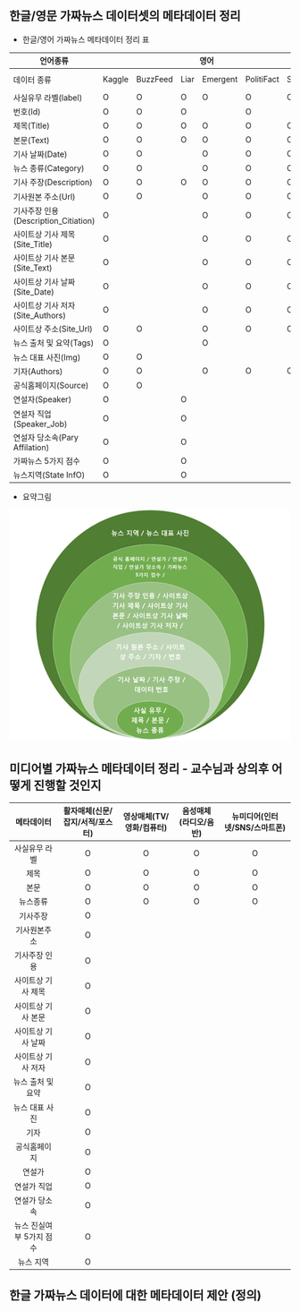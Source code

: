 ## 한글/영문 가짜뉴스 데이터셋의 메타데이터 정리

* 한글/영어 가짜뉴스 메타데이터 정리 표

<table>
       <thead>
           <tr>
               <th>언어종류</th>
               <th colspan=6>영어</th>         
               <th>한글</th>               
           </tr>
       </thead>
       <tbody>
           <tr>
               <td>데이터 종류</td>
               <td>Kaggle</td>
             <td>BuzzFeed</td>
             <td>Liar</td>
             <td>Emergent</td>
             <td>PolitiFact</td>
             <td>Snope</td>    
             <td>SNU FactCheck</td>
          </tr>
         <tr>
               <td>사실유무 라벨(label)</td>
               <td>O</td>
             <td>O</td>
             <td>O</td>
             <td>O</td>
             <td>O</td>
             <td>O</td>    
             <td>O</td>
          </tr>
         <tr>
               <td>번호(Id)</td>
                 <td>O</td>
             <td>O</td>
             <td>O</td>
             <td></td>
             <td>O</td>    
             <td></td>  
             <td>O</td>           
          </tr>
         <tr>
               <td>제목(Title)</td>
                <td>O</td>
             <td>O</td>
             <td>O</td>
             <td>O</td>
             <td>O</td>
             <td>O</td>    
             <td>O</td>
          </tr>
         <tr>
               <td>본문(Text)</td>
                 <td>O</td>
             <td>O</td>
             <td>O</td>
             <td>O</td>
             <td>O</td>
             <td>O</td>    
             <td>O</td>
          </tr>
         <tr>
           <td>기사 날짜(Date)</td>
           <td>O</td>
           <td>O</td>
           <td></td>
           <td>O</td>
           <td>O</td>  
           <td>O</td>
           <td>O</td>
          </tr>
         <tr>
           <td>뉴스 종류(Category)</td>
           <td>O</td>
           <td>O</td>
           <td></td>
           <td>O</td>
           <td>O</td>  
           <td>O</td>
           <td></td>
          </tr>
         <tr>
           <td>기사 주장(Description)</td>
           <td>O</td>
           <td>O</td>
           <td>O</td>
           <td>O</td>
           <td>O</td>  
           <td>O</td>
           <td></td>
          </tr>
          </tr>
         <tr>
             <td>기사원본 주소(Url)</td>
           <td>O</td>
           <td>O</td>
           <td></td>
           <td>O</td>
           <td>O</td>  
           <td>O</td>
           <td></td>        
          </tr>
         <tr>
          <td>기사주장 인용(Description_Citiation)</td>
           <td>O</td>
           <td></td>
           <td></td>
           <td>O</td>
           <td>O</td>  
           <td>O</td>
           <td></td>        
          </tr>
          <tr>
             <td>사이트상 기사 제목(Site_Title)</td>
             <td>O</td>
             <td></td>
             <td></td>
             <td>O</td>
             <td>O</td>
             <td>O</td>    
             <td></td>
          </tr>
         <tr>
             <td>사이트상 기사 본문(Site_Text)</td>
             <td>O</td>
             <td></td>
             <td></td>
             <td>O</td>
             <td>O</td>
             <td>O</td>    
             <td></td>
          </tr>
         <tr>
             <td>사이트상 기사 날짜(Site_Date)</td>
             <td>O</td>
             <td></td>
             <td></td>
             <td>O</td>
             <td>O</td>
             <td>O</td>    
             <td></td>
          </tr>
         <tr>
             <td>사이트상 기사 저자(Site_Authors)</td>
             <td>O</td>
             <td></td>
             <td></td>
             <td>O</td>
             <td>O</td>
             <td>O</td>    
             <td></td>
          </tr>
         <tr>
             <td>사이트상 주소(Site_Url)</td>
             <td>O</td>
             <td>O</td>
             <td></td>
             <td>O</td>
             <td>O</td>
             <td>O</td>    
             <td></td>
          </tr>
         <tr>
             <td>뉴스 출처 및 요약(Tags)</td>
             <td>O</td>
             <td></td>
             <td></td>
             <td>O</td>
             <td></td>
             <td></td>    
             <td></td>
          </tr>
           <tr>
             <td>뉴스 대표 사진(Img)</td>
             <td>O</td>
             <td>O</td>
             <td></td>
             <td></td>
             <td></td>
             <td></td>    
             <td></td>
          </tr>         
           <tr>
             <td>기자(Authors)</td>
             <td>O</td>
             <td>O</td>
             <td></td>
             <td>O</td>
             <td>O</td>
             <td>O</td>    
             <td></td>
          </tr>         
           <tr>
             <td>공식홈페이지(Source)</td>
             <td>O</td>
             <td>O</td>
             <td></td>
             <td></td>
             <td></td>
             <td></td>    
             <td>O</td>
          </tr>         
           <tr>
             <td>연설자(Speaker)</td>
             <td>O</td>
             <td></td>
             <td>O</td>
             <td></td>
             <td></td>
             <td></td>    
             <td>O</td>
          </tr>
          <tr>
             <td>연설자 직업(Speaker_Job)</td>
             <td>O</td>
             <td></td>
             <td>O</td>
             <td></td>
             <td></td>
             <td></td>    
             <td>O</td>
          </tr>
            <tr>
             <td>연설자 당소속(Pary Affilation)</td>
             <td>O</td>
             <td></td>
             <td>O</td>
             <td></td>
             <td></td>
             <td></td>    
             <td>O</td>
          </tr>   
          <tr>
             <td>가짜뉴스 5가지 점수</td>
             <td>O</td>
             <td></td>
             <td>O</td>
             <td></td>
             <td></td>
             <td></td>    
             <td>O</td>
          </tr>    
          <tr>
             <td>뉴스지역(State InfO)</td>
             <td>O</td>
             <td></td>
             <td>O</td>
             <td></td>
             <td></td>
             <td></td>    
             <td></td>
          </tr>   
         </tbody>
  </table>

 * 요약그림
 
![사진1](https://github.com/MDPJW/FakeNews/blob/master/image/image3.png)   


## 미디어별 가짜뉴스 메타데이터 정리 - 교수님과 상의후 어떻게 진행할 것인지 
|메타데이터|활자매체(신문/잡지/서적/포스터)|영상매체(TV/영화/컴퓨터)|음성매체(라디오/음반)|뉴미디어(인터넷/SNS/스마트폰)|
|:----:|:----:|:--------:|:--------:|:--------:|
|사실유무 라벨|O|O|O|O|
|제목|O|O|O|O|
|본문|O|O|O|O|
|뉴스종류|O|O|O|O|
|기사주장|O|||
|기사원본주소|O|||
|기사주장 인용|O|||
|사이트상 기사 제목|O|||
|사이트상 기사 본문|O|||
|사이트상 기사 날짜|O |||
|사이트상 기사 저자|O |||
|뉴스 출처 및 요약|O |||
|뉴스 대표 사진|O |||
|기자|O|||
|공식홈페이지|O|||
|연설가|O|||
|연설가 직업|O|||
|연설가 당소속|O|||
|뉴스 진실여부 5가지 점수|O|||
|뉴스 지역|O|||

## 한글 가짜뉴스 데이터에 대한 메타데이터 제안 (정의)


